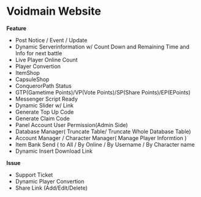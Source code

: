 # Voidmain Website

**Feature**

- Post Notice / Event / Update
- Dynamic Serverinformation w/ Count Down and Remaining Time and Info for next battle
- Live Player Online Count
- Player Convertion
- ItemShop
- CapsuleShop
- ConquerorPath Status
- GTP(Gametime Points)/VP(Vote Points)/SP(Share Points)/EP(EPoints)
- Messenger Script Ready
- Dynamic Slider w/ Link
- Generate Top Up Code
- Generate Claim Code
- Panel Account User Permission(Admin Side)
- Database Manager( Truncate Table/ Truncate Whole Database Table)
- Account Manager / Character Manager( Manage Player Informtion )
- Item Bank Send ( to All / By Online / By Username / By Character name
- Dynamic Insert Download Link



**Issue**
- Support Ticket
- Dynamic Player Convertion
- Share Link (Add/Edit/Delete)



